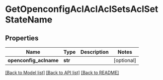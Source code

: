 # GetOpenconfigAclAclAclSetsAclSetStateName

## Properties
Name | Type | Description | Notes
------------ | ------------- | ------------- | -------------
**openconfig_aclname** | **str** |  | [optional] 

[[Back to Model list]](../README.md#documentation-for-models) [[Back to API list]](../README.md#documentation-for-api-endpoints) [[Back to README]](../README.md)



